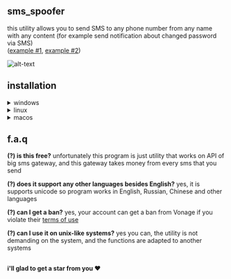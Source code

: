 ## sms_spoofer
this utility allows you to send SMS to any phone number from any name with any content (for example send notification about changed password via SMS)  
([example #1](https://i.imgur.com/SOmATqN.jpg), [example #2](https://i.imgur.com/Ll26s2U.jpg))

![alt-text](https://i.imgur.com/2JNGiIi.png)

## installation
<details><summary>windows</summary>
  
```
1) download python 3.10+
2) download and unpack sms_spoofer.zip

open terminal in unpacked folder and execute following commands
3) pip install -r requirements.txt
4) python source/menu-based/main.py
```

</details>

<details><summary>linux</summary>
  
```
$ sudo apt-get install python3 git
$ git clone https://github.com/Defaultik/sms_spoofer
$ cd sms_spoofer
$ pip3 install -r requirements.txt
$ python3 source/menu-based/main.py
```

</details>

<details><summary>macos</summary>
  
```
$ brew install python3 git
$ git clone https://github.com/Defaultik/sms_spoofer
$ cd sms_spoofer
$ pip3 install -r requirements.txt
$ python3 source/menu-based/main.py
```

</details>

## f.a.q
**(?) is this free?**
unfortunately this program is just utility that works on API of big sms gateway, and this gateway takes money from every sms that you send

**(?) does it support any other languages besides English?**
yes, it is supports unicode so program works in English, Russian, Chinese and other languages

**(?) can I get a ban?**
yes, your account can get a ban from Vonage if you violate their [terms of use](https://www.vonage.com/legal/communications-apis/terms-of-use/)

**(?) can I use it on unix-like systems?**
yes you can, the utility is not demanding on the system, and the functions are adapted to another systems


##
**i'll glad to get a star from you ❤️**
